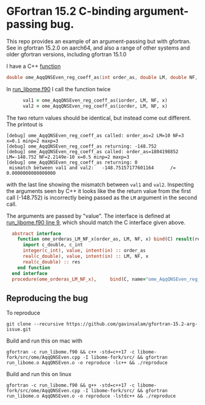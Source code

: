 # GFortran 15.2 C-binding argument-passing bug. 

This repo provides an example of an argument-passing but with gfortran. See in gfortran 15.2.0 on aarch64, and also a range of other systems and older gfortran versions, including gfortran 15.1.0


I have a C++ [function](https://gitlab.com/hoppet-code/libome-fork/-/blob/2025-10-gfortran-bug-report/src/ome/AqqQNSEven.cpp?ref_type=heads#L1335)

```c++
double ome_AqqQNSEven_reg_coeff_as(int order_as, double LM, double NF, double x)
```

In [run_libome.f90](run_libome.f90?plain=1#L35) I call the function twice
```f90
      val1 = ome_AqqQNSEven_reg_coeff_as(iorder, LM, NF, x)
      val2 = ome_AqqQNSEven_reg_coeff_as(iorder, LM, NF, x)
```
The two return values should be identical, but instead come out different. The printout is

```
[debug] ome_AqqQNSEven_reg_coeff_as called: order_as=2 LM=10 NF=3 x=0.1 minp=2 maxp=3
[debug] ome_AqqQNSEven_reg_coeff_as returning: -148.752
[debug] ome_AqqQNSEven_reg_coeff_as called: order_as=1804198852 LM=-148.752 NF=2.2149e-10 x=0.5 minp=2 maxp=3
[debug] ome_AqqQNSEven_reg_coeff_as returning: 0
 mismatch between val1 and val2:   -148.75157177601164      /=   0.0000000000000000
```
with the last line showing the mismatch between `val1` and `val2`.
Inspecting the arguments seen by C++ it looks like the the return value from the first call (-148.752) is incorrectly being passed as the `LM` argument in the second call.

The arguments are passed by "value". The interface is defined at [run_libome.f90 line 9](run_libome.f90?plain=1#L9), which should match the C interface given above.
```f90
  abstract interface
    function ome_orderas_LM_NF_x(order_as, LM, NF, x) bind(C) result(res)
      import c_double, c_int
      integer(c_int), value, intent(in) :: order_as
      real(c_double), value, intent(in) :: LM, NF, x
      real(c_double) :: res
    end function
  end interface 
  procedure(ome_orderas_LM_NF_x),     bind(C, name="ome_AqqQNSEven_reg_coeff_as"  ) :: ome_AqqQNSEven_reg_coeff_as
```


## Reproducing the bug
To reproduce
```
git clone --recursive https://github.com/gavinsalam/gfortran-15.2-arg-issue.git
```

Build and run this on mac with

```
gfortran -c run_libome.f90 && c++ -std=c++17 -c libome-fork/src/ome/AqqQNSEven.cpp -I libome-fork/src/ && gfortran run_libome.o AqqQNSEven.o -o reproduce -lc++ && ./reproduce
```

Build and run this on linux 


```
gfortran -c run_libome.f90 && g++ -std=c++17 -c libome-fork/src/ome/AqqQNSEven.cpp -I libome-fork/src/ && gfortran run_libome.o AqqQNSEven.o -o reproduce -lstdc++ && ./reproduce
```